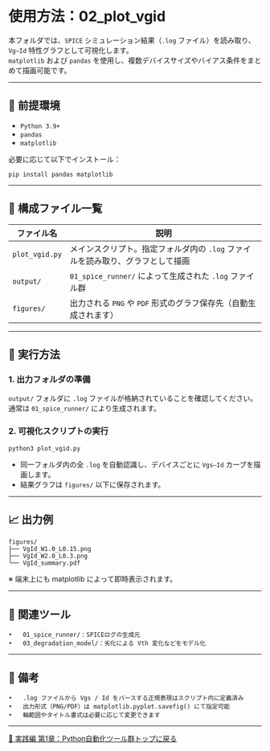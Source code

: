 # 使用方法：02_plot_vgid

本フォルダでは、`SPICE` シミュレーション結果（`.log` ファイル）を読み取り、`Vg–Id` 特性グラフとして可視化します。  
`matplotlib` および `pandas` を使用し、複数デバイスサイズやバイアス条件をまとめて描画可能です。

---

## 🔧 前提環境

- `Python 3.9+`
- `pandas`
- `matplotlib`

必要に応じて以下でインストール：

`pip install pandas matplotlib`

---

## 📁 構成ファイル一覧

| ファイル名 | 説明 |
|------------|------|
| `plot_vgid.py` | メインスクリプト。指定フォルダ内の `.log` ファイルを読み取り、グラフとして描画 |
| `output/` | `01_spice_runner/` によって生成された `.log` ファイル群 |
| `figures/` | 出力される `PNG` や `PDF` 形式のグラフ保存先（自動生成されます） |

---

## 🚀 実行方法

### 1. 出力フォルダの準備

`output/` フォルダに `.log` ファイルが格納されていることを確認してください。  
通常は `01_spice_runner/` により生成されます。

### 2. 可視化スクリプトの実行

`python3 plot_vgid.py`

- 同一フォルダ内の全 `.log` を自動認識し、デバイスごとに `Vgs–Id` カーブを描画します。
- 結果グラフは `figures/` 以下に保存されます。

---

## 📈 出力例

```text
figures/
├── VgId_W1.0_L0.15.png
├── VgId_W2.0_L0.3.png
└── VgId_summary.pdf
```

※ 端末上にも matplotlib によって即時表示されます。

---

## 🔗 関連ツール
	•	01_spice_runner/：SPICEログの生成元
	•	03_degradation_model/：劣化による Vth 変化などをモデル化

---

## 📝 備考
	•	.log ファイルから Vgs / Id をパースする正規表現はスクリプト内に定義済み
	•	出力形式（PNG/PDF）は matplotlib.pyplot.savefig() にて指定可能
	•	軸範囲やタイトル書式は必要に応じて変更できます

---
 
[🐍 実践編 第1章：Python自動化ツール群トップに戻る](../README.md)
